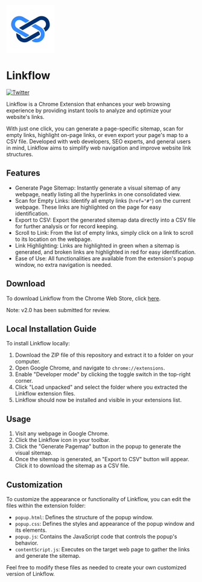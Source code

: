 <img src="icon128.png" alt="Linkflow Icon">

# Linkflow

<p align="left"><a href="https://twitter.com/willgibs"><img src="https://img.shields.io/twitter/url/https/twitter.com/willgibs.svg?style=social&label=Follow%20%40willgibs" alt="Twitter"></a></p>

Linkflow is a Chrome Extension that enhances your web browsing experience by providing instant tools to analyze and optimize your website's links.

With just one click, you can generate a page-specific sitemap, scan for empty links, highlight on-page links, or even export your page's map to a CSV file. Developed with web developers, SEO experts, and general users in mind, Linkflow aims to simplify web navigation and improve website link structures.

## Features

- Generate Page Sitemap: Instantly generate a visual sitemap of any webpage, neatly listing all the hyperlinks in one consolidated view.
- Scan for Empty Links: Identify all empty links (`href="#"`) on the current webpage. These links are highlighted on the page for easy identification.
- Export to CSV: Export the generated sitemap data directly into a CSV file for further analysis or for record keeping.
- Scroll to Link: From the list of empty links, simply click on a link to scroll to its location on the webpage.
- Link Highlighting: Links are highlighted in green when a sitemap is generated, and broken links are highlighted in red for easy identification.
- Ease of Use: All functionalities are available from the extension's popup window, no extra navigation is needed.

## Download

To download Linkflow from the Chrome Web Store, click [here](https://chrome.google.com/webstore/detail/pagemap/kmgkhecojimncfnoiaajcpekejfklejl).

Note: v2.0 has been submitted for review.

## Local Installation Guide

To install Linkflow locally:

1. Download the ZIP file of this repository and extract it to a folder on your computer.
2. Open Google Chrome, and navigate to `chrome://extensions`.
3. Enable "Developer mode" by clicking the toggle switch in the top-right corner.
4. Click "Load unpacked" and select the folder where you extracted the Linkflow extension files.
5. Linkflow should now be installed and visible in your extensions list.

## Usage

1. Visit any webpage in Google Chrome.
2. Click the Linkflow icon in your toolbar.
3. Click the "Generate Pagemap" button in the popup to generate the visual sitemap.
4. Once the sitemap is generated, an "Export to CSV" button will appear. Click it to download the sitemap as a CSV file.

## Customization

To customize the appearance or functionality of Linkflow, you can edit the files within the extension folder:

- `popup.html`: Defines the structure of the popup window.
- `popup.css`: Defines the styles and appearance of the popup window and its elements.
- `popup.js`: Contains the JavaScript code that controls the popup's behavior.
- `contentScript.js`: Executes on the target web page to gather the links and generate the sitemap.

Feel free to modify these files as needed to create your own customized version of Linkflow.
